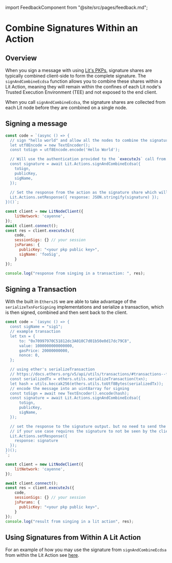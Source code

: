 import FeedbackComponent from "@site/src/pages/feedback.md";

# Combine Signatures Within an Action

## Overview 

When you sign a message with using [Lit's PKPs](https://developer.litprotocol.com/v3/sdk/serverless-signing/quick-start), signature shares are typically combined client-side to form the complete signature. The `signAndCombineEcdsa` function allows you to combine these shares within a Lit Action, meaning they will remain within the confines of each Lit node's Trusted Execution Environment (TEE) and not exposed to the end client.

When you call `signAndCombineEcdsa`, the signature shares are collected from each Lit node before they are combined on a single node.

## Signing a message

```js
const code = `(async () => {
  // sign "hello world" and allow all the nodes to combine the signature and return it to the action.
  let utf8Encode = new TextEncoder();
  const toSign = utf8Encode.encode('Hello World');

  // Will use the authentication provided to the `executeJs` call from the sdk on the client.
  const signature = await Lit.Actions.signAndCombineEcdsa({
    toSign,
    publicKey,
    sigName,
  });
  
  // Set the response from the action as the signature share which will not need combination on the client
  Lit.Actions.setResponse({ response: JSON.stringify(signature) });
})()`;

const client = new LitNodeClient({
    litNetwork: 'cayenne',
});
await client.connect();
const res = client.executeJs({
    code,
    sessionSigs: {} // your session
    jsParams: {
      publicKey: "<your pkp public key>",
      sigName: 'fooSig',
    }
});

console.log("response from singing in a transaction: ", res);
```

## Signing a Transaction
With the built in `EthersJS` we are able to take advantage of the `serializeTxnForSigning` implementations and serialize a transaction, which is then signed, combined and then sent back to the client.

```js
const code = `(async () => {
  const sigName = "sig1";
  // example transaction
  let txn = {
      to: "0x70997970C51812dc3A010C7d01b50e0d17dc79C8",
      value: 1000000000000000,
      gasPrice: 20000000000,
      nonce: 0,
  };

  // using ether's serializeTransaction
  // https://docs.ethers.org/v5/api/utils/transactions/#transactions--functions
  const serializedTx = ethers.utils.serializeTransaction(txn);
  let hash = utils.keccak256(ethers.utils.toUtf8Bytes(serializedTx));
  // encode the message into an uint8array for signing
  const toSign = await new TextEncoder().encode(hash);
  const signature = await Lit.Actions.signAndCombineEcdsa({
      toSign,
      publicKey,
      sigName,
  });

  // set the response to the signature output. but no need to send the signature out of the action
  // if your use case requires the signature to not be seen by the client
  Lit.Actions.setResponse({
    response: signature
  });
})();
`;

const client = new LitNodeClient({
    litNetwork: 'cayenne',
});

await client.connect();
const res = client.executeJs({
    code,
    sessionSigs: {} // your session
    jsParams: {
      publicKey: "<your pkp public key>",
    }
});
console.log("result from singing in a lit action", res);
```

## Using Signatures from Within A Lit Action

For an example of how you may use the signature from `signAndCombineEcdsa` from within the Lit Action see [here](./run-once.md).